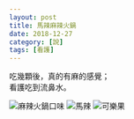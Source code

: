 ```yaml
---
layout: post
title: 馬辣麻辣火鍋
date: 2018-12-27
category: [說]
tags: [看護]
---
```



吃幾顆後，真的有麻的感覺；<br />
看護吃到流鼻水。

<!--more-->
![麻辣火鍋口味](/blog/assets/images/2018/crackers1.jpg "麻辣火鍋口味")
![馬辣](/blog/assets/images/2018/crackers2.jpg "馬辣")
![可樂果](/blog/assets/images/2018/crackers3.jpg "可樂果")


